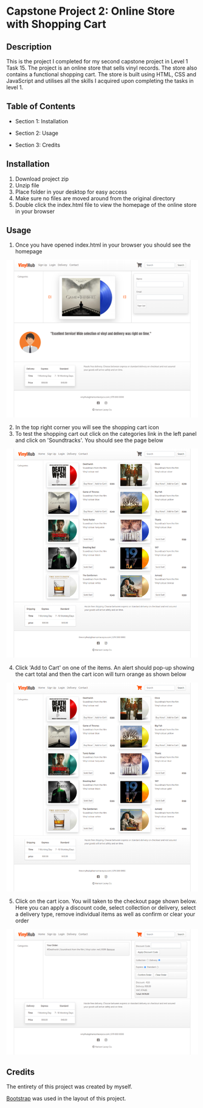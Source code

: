 # Capstone Project 2: Online Store with Shopping Cart

## Description 

This is the project I completed for my second capstone project in Level 1 Task 15. The project is an online store that sells vinyl
records. The store also contains a functional shopping cart. The store is built using HTML, CSS and JavaScript and utilises all the skills
I acquired upon completing the tasks in level 1.

## Table of Contents

* Section 1: Installation

* Section 2: Usage

* Section 3: Credits

## Installation 

1. Download project zip
2. Unzip file
3. Place folder in your desktop for easy access
4. Make sure no files are moved around from the original directory
4. Double click the index.html file to view the homepage of the online store in your browser

## Usage

1. Once you have opened index.html in your browser you should see the homepage 

![homepage](https://github.com/HarisonLacey/Online-Store-with-Shopping-Cart/blob/master/README%20Screenshot%20pt.1.png)

2. In the top right corner you will see the shopping cart icon
3. To test the shopping cart out click on the categories link in the left panel and click on 'Soundtracks'. You should see the page below

![soundtracks](https://github.com/HarisonLacey/Online-Store-with-Shopping-Cart/blob/master/README%20Screenshot%20pt.2.png)

4. Click 'Add to Cart' on one of the items. An alert should pop-up showing the cart total and then the cart icon will turn orange as shown below

![soundtracks](https://github.com/HarisonLacey/Online-Store-with-Shopping-Cart/blob/master/README%20Screenshot%20pt.3.png)

5. Click on the cart icon. You will taken to the checkout page shown below. Here you can apply a discount code, select collection or delivery,
   select a delivery type, remove individual items as well as confirm or clear your order

![soundtracks](https://github.com/HarisonLacey/Online-Store-with-Shopping-Cart/blob/master/README%20Screenshot%20pt.4.png)

## Credits

The entirety of this project was created by myself. 

[Bootstrap](https://getbootstrap.com/) was used in the layout of this project.

